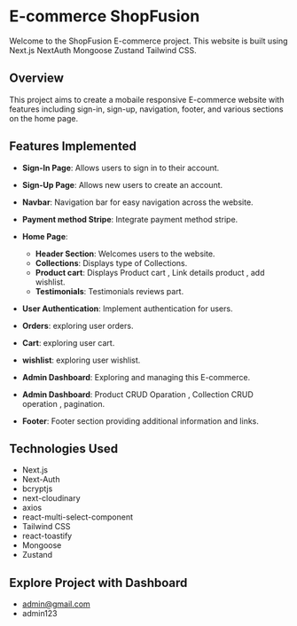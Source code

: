 # E-commerce ShopFusion

Welcome to the ShopFusion E-commerce project. This website is built using Next.js NextAuth Mongoose Zustand Tailwind CSS.

## Overview

This project aims to create a mobaile responsive E-commerce website with features including sign-in, sign-up, navigation, footer, and various sections on the home page.

## Features Implemented

- **Sign-In Page**: Allows users to sign in to their account.
- **Sign-Up Page**: Allows new users to create an account.
- **Navbar**: Navigation bar for easy navigation across the website.
- **Payment method Stripe**: Integrate payment method stripe.

- **Home Page**:

  - **Header Section**: Welcomes users to the website.
  - **Collections**: Displays type of Collections.
  - **Product cart**: Displays Product cart , Link details product , add wishlist.
  - **Testimonials**: Testimonials reviews part.

- **User Authentication**: Implement authentication for users.
- **Orders**: exploring user orders.
- **Cart**: exploring user cart.
- **wishlist**: exploring user wishlist.

- **Admin Dashboard**: Exploring and managing this E-commerce.
- **Admin Dashboard**: Product CRUD Oparation , Collection CRUD operation , pagination.

- **Footer**: Footer section providing additional information and links.

## Technologies Used

- Next.js
- Next-Auth
- bcryptjs
- next-cloudinary
- axios
- react-multi-select-component
- Tailwind CSS
- react-toastify
- Mongoose
- Zustand

## Explore Project with Dashboard

- admin@gmail.com
- admin123
